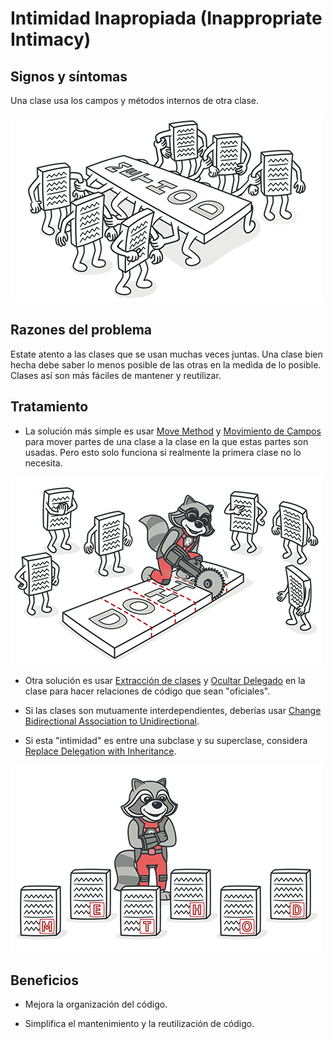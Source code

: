 # Intimidad Inapropiada (Inappropriate Intimacy)

## Signos y síntomas

Una clase usa los campos y métodos internos de otra clase.

![](/CodeSmell/assets/inappropriate-intimacy-01.png)

## Razones del problema

Estate atento a las clases que se usan muchas veces juntas. Una clase bien hecha debe saber lo menos posible de las otras en la medida de lo posible. Clases así son más fáciles de mantener y reutilizar.

## Tratamiento

- La solución más simple es usar [Move Method](/RefactoringPattern/MoveMethod.md) y [Movimiento de Campos](//RefactoringPattern/MoveField.md) para mover partes de una clase a la clase en la que estas partes son usadas. Pero esto solo funciona si realmente la primera clase no lo necesita.

![](/CodeSmell/assets/inappropriate-intimacy-02.png)

- Otra solución es usar [Extracción de clases](/RefactoringPattern/ExtractClass.md) y [Ocultar Delegado](/RefactoringPattern/HideDelegate.md) en la clase para hacer  relaciones de código que sean "oficiales".

- Si las clases son mutuamente interdependientes, deberías usar [Change Bidirectional Association to Unidirectional](/RefactoringPattern/changeBidirectionalAssociationToUnidirectional.md).

- Si esta "intimidad" es entre una subclase y su superclase, considera [Replace Delegation with Inheritance](/RefactoringPattern/ReplaceDelegationwithInheritance.md).

![](/CodeSmell/assets/inappropriate-intimacy-03.png)

## Beneficios

- Mejora la organización del código.

- Simplifica el mantenimiento y la reutilización de código.

